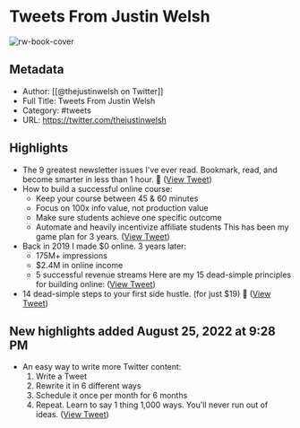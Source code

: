# Tweets From Justin Welsh

![rw-book-cover](https://pbs.twimg.com/profile_images/1365425625616556045/NDhia9nF.jpg)

## Metadata
- Author: [[@thejustinwelsh on Twitter]]
- Full Title: Tweets From Justin Welsh
- Category: #tweets
- URL: https://twitter.com/thejustinwelsh

## Highlights
- The 9 greatest newsletter issues I've ever read.
  Bookmark, read, and become smarter in less than 1 hour.
  🧵 ([View Tweet](https://twitter.com/thejustinwelsh/status/1559516613136760833))
- How to build a successful online course:
  - Keep your course between 45 & 60 minutes
  - Focus on 100x info value, not production value
  - Make sure students achieve one specific outcome
  - Automate and heavily incentivize affiliate students
  This has been my game plan for 3 years. ([View Tweet](https://twitter.com/thejustinwelsh/status/1555274150624870401))
- Back in 2019 I made $0 online.
  3 years later:
  - 175M+ impressions
  - $2.4M in online income
  - 5 successful revenue streams
  Here are my 15 dead-simple principles for building online: ([View Tweet](https://twitter.com/thejustinwelsh/status/1537409684931547136))
- 14 dead-simple steps to your first side hustle.
  (for just $19)
  🧵 ([View Tweet](https://twitter.com/thejustinwelsh/status/1508847481785921542))
## New highlights added August 25, 2022 at 9:28 PM
- An easy way to write more Twitter content:
  1. Write a Tweet
  2. Rewrite it in 6 different ways
  3. Schedule it once per month for 6 months
  4. Repeat.
  Learn to say 1 thing 1,000 ways. 
  You'll never run out of ideas. ([View Tweet](https://twitter.com/thejustinwelsh/status/1562051845450858496))
